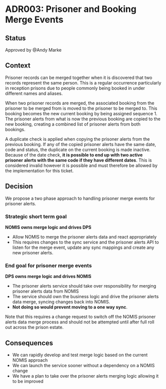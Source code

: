 # ADR003: Prisoner and Booking Merge Events

## Status

Approved by @Andy Marke

## Context

Prisoner records can be merged together when it is discovered that two records represent the same person. This is a regular occurrence particularly in reception prisons due to people commonly being booked in under different names and aliases.

When two prisoner records are merged, the associated booking from the prisoner to be merged from is moved to the prisoner to be merged to. This booking becomes the new current booking by being assigned sequence 1. The prisoner alerts from what is now the previous booking are copied to the new booking, creating a combined list of prisoner alerts from both bookings.

A duplicate check is applied when copying the prisoner alerts from the previous booking. If any of the copied prisoner alerts have the same date, code and status, the duplicate on the current booking is made inactive. Because of the date check, **it is possible to end up with two active prisoner alerts with the same code if they have different dates**. This is considered invalid however it is possible and must therefore be allowed by the implementation for this ticket.

## Decision

We propose a two phase approach to handling prisoner merge events for prisoner alerts.

### Strategic short term goal

**NOMIS owns merge logic and drives DPS**

- Allow NOMIS to merge the prisoner alerts data and react appropriately
- This requires changes to the sync service and the prisoner alerts API to listen for the merge event, update any sync mappings and create any new prisoner alerts.

### End goal for prisoner merge events

**DPS owns merge logic and drives NOMIS**

- The prisoner alerts service should take over responsibility for merging prisoner alerts data from NOMIS
- The service should own the business logic and drive the prisoner alerts data merge, syncing changes back into NOMIS.
- **Not doing so would prevent moving to a one way sync**.

Note that this requires a change request to switch off the NOMIS prisoner alerts data merge process and should not be attempted until after full roll out across the prison estate.

## Consequences

- We can rapidly develop and test merge logic based on the current NOMIS approach
- We can launch the service sooner without a dependency on a NOMIS change
- We have a plan to take over the prisoner alerts merging logic allowing it to be improved

